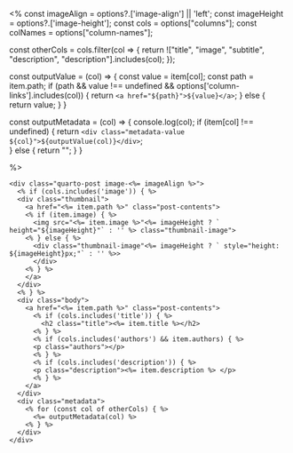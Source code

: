 <% 
const imageAlign = options?.['image-align']  || 'left';
const imageHeight = options?.['image-height'];
const cols = options["columns"];
const colNames = options["column-names"];

const otherCols = cols.filter(col => {
return !["title", "image", "subtitle", "description", "description"].includes(col);
});

const outputValue = (col) => {
  const value = item[col];
  const path = item.path;
  if (path && value !== undefined && options['column-links'].includes(col)) {
    return `<a href="${path}">${value}</a>`;
  } else {
    return value;
  }
}

const outputMetadata = (col) => {
  console.log(col);
  if (item[col] !== undefined) {
    return `<div class="metadata-value ${col}">${outputValue(col)}</div>`;  
  } else {
    return "";
  }
}

%>

```{=html}
<div class="quarto-post image-<%= imageAlign %>">
  <% if (cols.includes('image')) { %>
  <div class="thumbnail">
    <a href="<%= item.path %>" class="post-contents">
    <% if (item.image) { %>
      <img src="<%= item.image %>"<%= imageHeight ? ` height="${imageHeight}"` : '' %> class="thumbnail-image">
    <% } else { %>
      <div class="thumbnail-image"<%= imageHeight ? ` style="height: ${imageHeight}px;"` : '' %>>
      </div>
    <% } %>
    </a>
  </div>
  <% } %>
  <div class="body">
    <a href="<%= item.path %>" class="post-contents">
      <% if (cols.includes('title')) { %>
        <h2 class="title"><%= item.title %></h2>
      <% } %>
      <% if (cols.includes('authors') && item.authors) { %>
      <p class="authors"></p>
      <% } %>
      <% if (cols.includes('description')) { %>
      <p class="description"><%= item.description %> </p>
      <% } %>
    </a>
  </div>
  <div class="metadata">
    <% for (const col of otherCols) { %>
      <%= outputMetadata(col) %>
    <% } %>
  </div>
</div>
```
